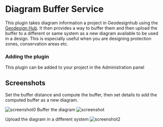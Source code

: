 # Diagram Buffer Service
This plugin takes diagram information a project in Geodesignhub using the [Geodesign Hub](https://www.geodesignhub.com/). It then provides a way to buffer them and then upload the buffer to a different or same system as a new diagram available to be used in a design. This is especially useful when you are designing protection zones, conservation areas etc. 

### Adding the plugin
This plugin can be added to your project in the Administration panel

## Screenshots
Set the buffer distance and compute the buffer, then set details to add the computed buffer as a new diagram. 

![screenshot0](https://i.imgur.com/U2wqWUG.jpg)
Buffer the diagram
![screenshot](https://i.imgur.com/fWXm5Ab.png)

Upload the diagram in a different system
![screenshot2](https://i.imgur.com/NfVdXWr.png)
